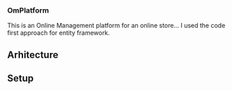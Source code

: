 ﻿### OmPlatform

This is an Online Management platform for an online store...
I used the code first approach for entity framework.

## Arhitecture

## Setup

